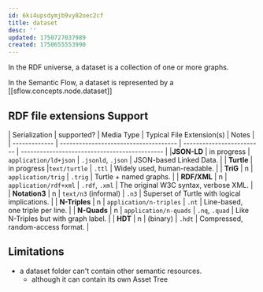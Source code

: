 ```yaml
---
id: 6ki4upsdymjb9vy82oec2cf
title: dataset
desc: ''
updated: 1750727037989
created: 1750655553990
---
```


In the RDF universe, a dataset is a collection of one or more graphs. 

In the Semantic Flow, a dataset is represented by a [[sflow.concepts.node.dataset]]


## RDF file extensions Support

| Serialization | supported? | Media Type                            | Typical File Extension(s) | Notes                            |
| ------------- | ------------------------------------- | ------------------------- | --------------------------------------------- |
|**JSON-LD**    | in progress | `application/ld+json`                 | `.jsonld`, `.json`        | JSON-based Linked Data.           | 
| **Turtle**    | in progress |`text/turtle`                          | `.ttl`                    | Widely used, human-readable.       |
| **TriG**      | n           | `application/trig`                    | `.trig`                   | Turtle + named graphs.                        |
| **RDF/XML**   | n           | `application/rdf+xml`                 | `.rdf`, `.xml`            | The original W3C syntax, verbose XML.         |
| **Notation3** | n           | `text/n3` (informal)                  | `.n3`                     | Superset of Turtle with logical implications. |
| **N-Triples** | n           | `application/n-triples`               | `.nt`                     | Line-based, one triple per line.              |
| **N-Quads**   | n           | `application/n-quads`                 | `.nq`, `.quad`            | Like N-Triples but with graph label.          |
| **HDT**       | n           | (binary)                              | `.hdt`                    | Compressed, random-access format.             |


## Limitations

- a dataset folder can't contain other semantic resources. 
  - although it can contain its own Asset Tree